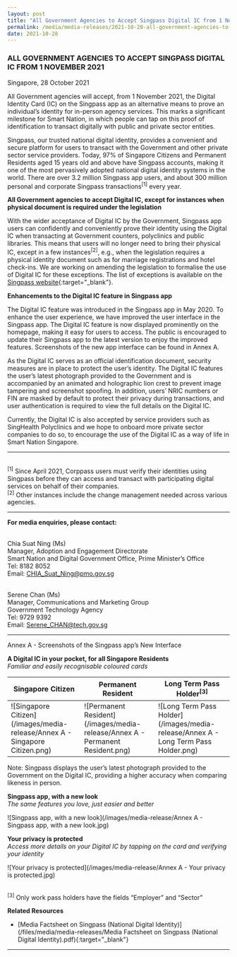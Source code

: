 ```yaml
---
layout: post
title: "All Government Agencies to Accept Singpass Digital IC from 1 November 2021" 
permalink: /media/media-releases/2021-10-28-all-government-agencies-to-accept-singpass-digital-ic-from-1-november-2021
date: 2021-10-28
---
```


### **ALL GOVERNMENT AGENCIES TO ACCEPT SINGPASS DIGITAL IC FROM 1 NOVEMBER 2021**

Singapore, 28 October 2021 

All Government agencies will accept, from 1 November 2021, the Digital Identity Card (IC) on the Singpass app as an alternative means to prove an individual’s identity for in-person agency services. This marks a significant milestone for Smart Nation, in which people can tap on this proof of identification to transact digitally with public and private sector entities.

Singpass, our trusted national digital identity, provides a convenient and secure platform for users to transact with the Government and other private sector service providers. Today, 97% of Singapore Citizens and Permanent Residents aged 15 years old and above have Singpass accounts, making it one of the most pervasively adopted national digital identity systems in the world. There are over 3.2 million Singpass app users, and about 300 million personal and corporate Singpass transactions<sup>[1]</sup> every year.

**All Government agencies to accept Digital IC, except for instances when physical document is required under the legislation**

With the wider acceptance of Digital IC by the Government, Singpass app users can confidently and conveniently prove their identity using the Digital IC when transacting at Government counters, polyclinics and public libraries. This means that users will no longer need to bring their physical IC, except in a few instances<sup>[2]</sup>, e.g., when the legislation requires a physical identity document such as for marriage registrations and hotel check-ins. We are working on amending the legislation to formalise the use of Digital IC for these exceptions. The list of exceptions is available on the [Singpass website](http://www.go.gov.sg/digitalic-exceptions){:target="_blank"}.

**Enhancements to the Digital IC feature in Singpass app**

The Digital IC feature was introduced in the Singpass app in May 2020. To enhance the user experience, we have improved the user interface in the Singpass app. The Digital IC feature is now displayed prominently on the homepage, making it easy for users to access. The public is encouraged to update their Singpass app to the latest version to enjoy the improved features. Screenshots of the new app interface can be found in Annex A.

As the Digital IC serves as an official identification document, security measures are in place to protect the user’s identity. The Digital IC features the user’s latest photograph provided to the Government and is accompanied by an animated and holographic lion crest to prevent image tampering and screenshot spoofing. In addition, users’ NRIC numbers or FIN are masked by default to protect their privacy during transactions, and user authentication is required to view the full details on the Digital IC.

Currently, the Digital IC is also accepted by service providers such as SingHealth Polyclinics and we hope to onboard more private sector companies to do so, to encourage the use of the Digital IC as a way of life in Smart Nation Singapore.

---

<br><sup>[1]</sup> Since April 2021, Corppass users must verify their identities using Singpass before they can access and transact with participating digital services on behalf of their companies.
<br><sup>[2]</sup> Other instances include the change management needed across various agencies.

---

**For media enquiries, please contact:**

<br>Chia Suat Ning (Ms)
<br>Manager, Adoption and Engagement Directorate 
<br>Smart Nation and Digital Government Office, Prime Minister’s Office
<br>Tel: 8182 8052
<br>Email: <CHIA_Suat_Ning@pmo.gov.sg>

<br>Serene Chan (Ms)
<br>Manager, Communications and Marketing Group
<br>Government Technology Agency
<br>Tel: 9729 9392
<br>Email: <Serene_CHAN@tech.gov.sg> 

---

Annex A - Screenshots of the Singpass app’s New Interface

**A Digital IC in your pocket, for all Singapore Residents**
<br>*Familiar and easily recognisable coloured cards*

| Singapore Citizen | Permanent Resident | Long Term Pass Holder<sup>[3]</sup> |
|-------------------|--------------------|-----------------------|
| ![Singapore Citizen](/images/media-release/Annex A - Singapore Citizen.png)           | ![Permanent Resident](/images/media-release/Annex A - Permanent Resident.png)            | ![Long Term Pass Holder](/images/media-release/Annex A - Long Term Pass Holder.png)               |

Note: Singpass displays the user’s latest photograph provided to the Government on the Digital IC, providing a higher accuracy when comparing likeness in person.

**Singpass app, with a new look**
<br>*The same features you love, just easier and better*

![Singpass app, with a new look](/images/media-release/Annex A - Singpass app, with a new look.jpg)

**Your privacy is protected**
<br>*Access more details on your Digital IC by tapping on the card and verifying your identity*

![Your privacy is protected](/images/media-release/Annex A - Your privacy is protected.jpg)

<br><sup>[3]</sup> Only work pass holders have the fields “Employer” and “Sector”

**Related Resources**
- [Media Factsheet on Singpass (National Digital Identity)](/files/media/media-releases/Media Factsheet on Singpass (National Digital Identity).pdf){:target="_blank"}

---
